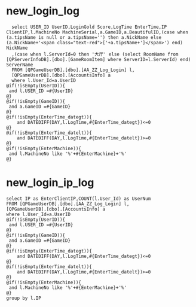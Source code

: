 new_login_log
===
	  select USER_ID UserID,LoginGold Score,LogTime EnterTime,IP ClientIP,l.MachineNo MachineSerial,a.GameID,a.BeautifulID,(case when (a.tipsName is null or a.tipsName='') then a.NickName else (a.NickName+'<span class="text-red">['+a.tipsName+']</span>') end) NickName
	  ,(case when l.ServerId=0 then '大厅' else (select RoomName from [QPServerInfoDB].[dbo].[GameRoomItem] where ServerID=l.ServerId) end) ServerName
	  FROM [QPGameUserDB].[dbo].[AA_ZZ_Log_Login] l,
	  [QPGameUserDB].[dbo].[AccountsInfo] a
	  where l.User_Id=a.UserID
	@if(!isEmpty(UserID)){
	 and l.USER_ID =#{UserID}
	@}
	@if(!isEmpty(GameID)){
	 and a.GameID =#{GameID}
	@}
	@if(!isEmpty(EnterTime_dategt)){
		and DATEDIFF(DAY,l.LogTime,#{EnterTime_dategt})<=0
	@}
	@if(!isEmpty(EnterTime_datelt)){
		and DATEDIFF(DAY,l.LogTime,#{EnterTime_datelt})>=0
	@}
	@if(!isEmpty(EnterMachine)){
	 and l.MachineNo like '%'+#{EnterMachine}+'%'
	@}

new_login_ip_log
===
	select IP as EnterClientIP,COUNT(l.User_Id) as UserNum 
	FROM [QPGameUserDB].[dbo].[AA_ZZ_Log_Login] l,
	[QPGameUserDB].[dbo].[AccountsInfo] a
	where l.User_Id=a.UserID
	@if(!isEmpty(UserID)){
	 and l.USER_ID =#{UserID}
	@}
	@if(!isEmpty(GameID)){
	 and a.GameID =#{GameID}
	@}
	@if(!isEmpty(EnterTime_dategt)){
		and DATEDIFF(DAY,l.LogTime,#{EnterTime_dategt})<=0
	@}
	@if(!isEmpty(EnterTime_datelt)){
		and DATEDIFF(DAY,l.LogTime,#{EnterTime_datelt})>=0
	@}
	@if(!isEmpty(EnterMachine)){
	 and l.MachineNo like '%'+#{EnterMachine}+'%'
	@}
	group by l.IP